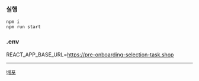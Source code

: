 ### 실행

```
npm i
npm run start
```

### .env
REACT_APP_BASE_URL=https://pre-onboarding-selection-task.shop

----------
[배포](https://wanted-pre-onboarding-frontend-kappa.vercel.app/)

